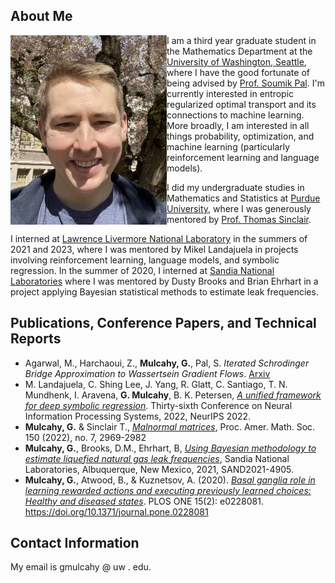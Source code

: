 ## About Me
<img src="IMG_5562.jpg" align="left"  width="250"> I am a third year graduate student in the Mathematics Department at the [University of Washington, Seattle](https://math.washington.edu/), where I have the good fortunate of being advised by [Prof. Soumik Pal](https://sites.math.washington.edu//~soumik/). I'm currently interested in entropic regularized optimal transport and its connections to machine learning. More broadly, I am interested in all things probability, optimization, and machine learning (particularly reinforcement learning and language models). 

I did my undergraduate studies in Mathematics and Statistics at [Purdue University](https://www.math.purdue.edu/), where I was generously mentored by [Prof. Thomas Sinclair](https://www.math.purdue.edu/~tsincla/).

I interned at [Lawrence Livermore National Laboratory](https://data-science.llnl.gov/dssi) in the summers of 2021 and 2023, where I was mentored by Mikel Landajuela in projects involving reinforcement learning, language models, and symbolic regression.
In the summer of 2020, I interned at [Sandia National Laboratories](https://www.sandia.gov/) where I was mentored by Dusty Brooks and Brian Ehrhart in a project applying Bayesian statistical methods to estimate leak frequencies. 

## Publications, Conference Papers, and Technical Reports
- Agarwal, M., Harchaoui, Z., **Mulcahy, G.**, Pal, S. *Iterated Schrodinger Bridge Approximation to Wassertsein Gradient Flows*. [Arxiv](https://arxiv.org/abs/2406.10823)
- M. Landajuela, C. Shing Lee, J. Yang, R. Glatt, C. Santiago, T. N. Mundhenk, I. Aravena, **G. Mulcahy**, B. K. Petersen, [*A unified framework for deep symbolic regression*](https://openreview.net/forum?id=2FNnBhwJsHK). Thirty-sixth Conference on Neural Information Processing Systems, 2022, NeurIPS 2022.
- **Mulcahy, G.** & Sinclair T., [*Malnormal matrices*](https://arxiv.org/abs/2009.11139), Proc. Amer. Math. Soc. 150 (2022), no. 7, 2969-2982
- **Mulcahy, G.**, Brooks, D.M., Ehrhart, B, [*Using Bayesian methodology to estimate liquefied natural gas leak frequencies*](https://www.osti.gov/biblio/1782412), Sandia National Laboratories, Albuquerque, New Mexico, 2021, SAND2021-4905. 
- **Mulcahy, G.**, Atwood, B., & Kuznetsov, A. (2020). [*Basal ganglia role in learning rewarded actions and executing previously learned choices: Healthy and diseased states*](https://journals.plos.org/plosone/article?id=10.1371/journal.pone.0228081). PLOS ONE 15(2): e0228081. https://doi.org/10.1371/journal.pone.0228081

## Contact Information
My email is gmulcahy @ uw . edu.

